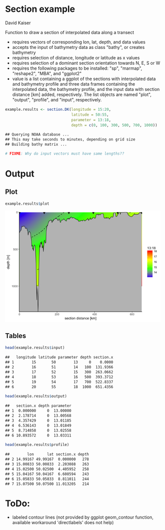 # Section example
David Kaiser  

Function to draw a section of interpolated data along a transect

 + requires vectors of corresponding lon, lat, depth, and data values
 + accepts the input of bathymetry data as class "bathy", or creates bathymetry
 + requires selection of distance, longitude or latitude as x values
 + requires selection of a dominant section orientation towards N, E, S or W
 + requires the following packages to be installed: "sp", "marmap", "reshape2", "MBA", and "ggplot2"
 + value is a list containing a ggplot of the sections with interpolated data and bathymetry profile and three data frames containing the interpolated data, the bathymetry profile, and the input data with section distance [km] added, respectively.
  The list objects are named "plot", "output", "profile", and "input", respectively.





```r
example.results <- section.DK(longitude = 15:20,
                              latitude = 50:55,
                              parameter = 13:18,
                              depth = c(0, 100, 300, 500, 700, 1000))
```

```
## Querying NOAA database ...
## This may take seconds to minutes, depending on grid size
## Building bathy matrix ...
```

```r
# FIXME: Why do input vectors must have same lengths??
```

# Output

## Plot


```r
example.results$plot
```

![](README_files/figure-html/plot-1.png)<!-- -->

## Tables


```r
head(example.results$input)
```

```
##   longitude latitude parameter depth section.x
## 1        15       50        13     0    0.0000
## 2        16       51        14   100  131.9366
## 3        17       52        15   300  263.0662
## 4        18       53        16   500  393.3712
## 5        19       54        17   700  522.8337
## 6        20       55        18  1000  651.4356
```

```r
head(example.results$output)
```

```
##   section.x depth parameter
## 1  0.000000     0  13.00000
## 2  2.178714     0  13.00568
## 3  4.357429     0  13.01185
## 4  6.536143     0  13.01849
## 5  8.714858     0  13.02558
## 6 10.893572     0  13.03311
```

```r
head(example.results$profile)
```

```
##        lon      lat section.x depth
## 2 14.99167 49.99167  0.000000   278
## 3 15.00833 50.00833  2.203088   263
## 4 15.02500 50.02500  4.405952   258
## 5 15.04167 50.04167  6.608594   243
## 6 15.05833 50.05833  8.811011   244
## 7 15.07500 50.07500 11.013205   214
```


# ToDo:

 + labeled contour lines (not provided by ggplot geom_contour function, available workaround 'directlabels' does not help)

